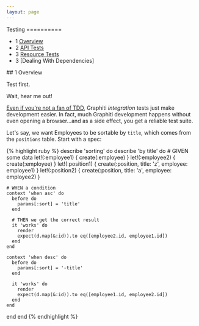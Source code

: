 ```yaml
---
layout: page
---
```


<div markdown="1" class="toc col-md-3">
Testing
==========

* 1 [Overview](#overview)
* 2 [API Tests](#resource-tests)
* 3 [Resource Tests](#resource-tests)
* 3 [Dealing With Dependencies]

</div>

<div markdown="1" class="col-md-8">
## 1 Overview

Test first.

Wait, hear me out!

[Even if you're not a fan of TDD](http://david.heinemeierhansson.com/2014/tdd-is-dead-long-live-testing.html), Graphiti *integration* tests just make development easier. In fact, much Graphiti development happens without even opening a browser...and as a side effect, you get a reliable test suite.

Let's say, we want Employees to be sortable by `title`, which comes from
the `positions` table. Start with a spec:

{% highlight ruby %}
describe 'sorting' do
  describe 'by title' do
    # GIVEN some data
    let!(:employee1) { create(:employee) }
    let!(:employee2) { create(:employee) }
    let!(:position1) { create(:position, title: 'z', employee: employee1) }
    let!(:position2) { create(:position, title: 'a', employee: employee2) }

    # WHEN a condition
    context 'when asc' do
      before do
        params[:sort] = 'title'
      end

      # THEN we get the correct result
      it 'works' do
        render
        expect(d.map(&:id)).to eq([employee2.id, employee1.id])
      end
    end

    context 'when desc' do
      before do
        params[:sort] = '-title'
      end

      it 'works' do
        render
        expect(d.map(&:id)).to eq([employee1.id, employee2.id])
      end
    end
  end
end
{% endhighlight %}

